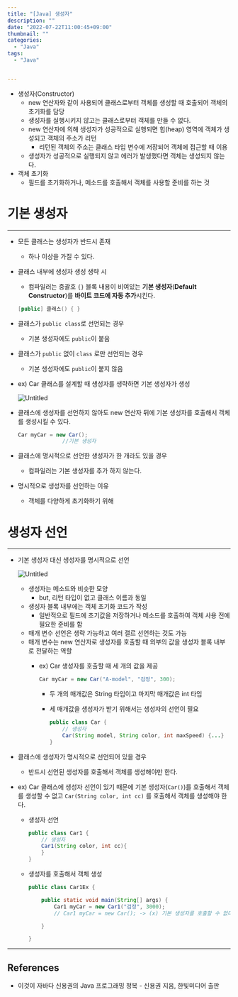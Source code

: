 ```yaml
---
title: "[Java] 생성자"
description: ""
date: "2022-07-22T11:00:45+09:00"
thumbnail: ""
categories:
  - "Java"
tags:
  - "Java"


---
```

<!--more-->

- 생성자(Constructor)
    - new 연산자와 같이 사용되어 클래스로부터 객체를 생성할 때 호출되어 객체의 초기화를 담당
    - 생성자를 실행시키지 않고는 클래스로부터 객체를 만들 수 없다.
    - new 연산자에 의해 생성자가 성공적으로 실행되면 힙(heap) 영역에 객체가 생성되고 객체의 주소가 리턴
        - 리턴된 객체의 주소는 클래스 타입 변수에 저장되어 객체에 접근할 때 이용
    - 생성자가 성공적으로 실행되지 않고 에러가 발생했다면 객체는 생성되지 않는다.
- 객체 초기화
    - 필드를 초기화하거나, 메소드를 호출해서 객체를 사용할 준비를 하는 것

# 기본 생성자

---

- 모든 클래스는 생성자가 반드시 존재
    - 하나 이상을 가질 수 있다.
- 클래스 내부에 생성자 생성 생략 시
    - 컴파일러는 중괄호 `{}` 블록 내용이 비여있는 **기본 생성자**(**Default Constructor**)를 **바이트 코드에 자동 추가**시킨다.
    
    ```java
    [public] 클래스() { }
    ```
    
- 클래스가 `public class`로 선언되는 경우
    - 기본 생성자에도 `public`이 붙음
- 클래스가 `public` 없이 `class` 로만 선언되는 경우
    - 기본 생성자에도 `public`이 붙지 않음
- ex) Car 클래스를 설계할 때 생성자를 생략하면 기본 생성자가 생성
    
    ![Untitled](/images/lang_java/class/생성자/Untitled.png)
    
- 클래스에 생성자를 선언하지 않아도 new 연산자 뒤에 기본 생성자를 호출해서 객체를 생성시킬 수 있다.
    
    ```java
    Car myCar = new Car();
                  //기본 생성자
    ```
    
- 클래스에 명시적으로 선언한 생성자가 한 개라도 있을 경우
    - 컴파일러는 기본 생성자를 추가 하지 않는다.
- 명시적으로 생성자를 선언하는 이유
    - 객체를 다양하게 초기화하기 위해

# 생성자 선언

---

- 기본 생성자 대신 생성자를 명시적으로 선언
    
    ![Untitled](/images/lang_java/class/생성자/Untitled%201.png)
    
    - 생성자는 메소드와 비슷한 모양
        - but, 리턴 타입이 없고 클래스 이름과 동일
    - 생성자 블록 내부에는 객체 초기화 코드가 작성
        - 일반적으로 필드에 초기값을 저장하거나 메소드를 호출하여 객체 사용 전에 필요한 준비를 함
    - 매개 변수 선언은 생략 가능하고 여러 갤르 선언하는 것도 가능
    - 매개 변수는 new 연산자로 생성자를 호출할 때 외부의 값을 생성자 블록 내부로 전달하는 역할
        - ex) Car 생성자를 호출할 때 세 개의 값을 제공
            
            ```java
            Car myCar = new Car("A-model", "검정", 300);
            ```
            
            - 두 개의 매개값은 String 타입이고 마지막 매개값은 int 타입
            - 세 매개값을 생성자가 받기 위해서는 생성자의 선언이 필요
                
                ```java
                public class Car {
                	// 생성자
                	Car(String model, String color, int maxSpeed) {...}
                }
                ```
                
- 클래스에 생성자가 명시적으로 선언되어 있을 경우
    - 반드시 선언된 생성자를 호출해서 객체를 생성해야만 한다.
- ex) Car 클래스에 생성자 선언이 있기 때문에 기본 생성자(`Car()`)를 호출해서 객체를 생성할 수 없고 `Car(String color, int cc)` 를 호출해서 객체를 생성해야 한다.
    - 생성자 선언
        
        ```java
        public class Car1 {
        	// 생성자
        	Car1(String color, int cc){
        	}
        }
        ```
        
    - 생성자를 호출해서 객체 생성
        
        ```java
        public class Car1Ex {
        
        	public static void main(String[] args) {
        		Car1 myCar = new Car1("검정", 3000);
        		// Car1 myCar = new Car(); -> (x) 기본 생성자를 호출할 수 없다.
        
        	}
        
        }
        ```
        

---

## References

- 이것이 자바다 신용권의 Java 프로그래밍 정복 - 신용권 지음, 한빛미디어 출판